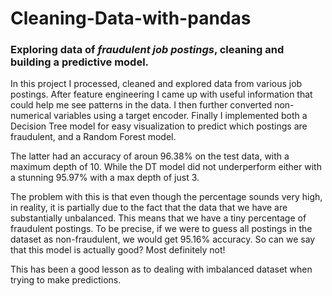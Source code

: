 # Cleaning-Data-with-pandas
### Exploring data of *fraudulent job postings*, cleaning and building a predictive model.  
  
In this project I processed, cleaned and explored data from various job postings. After feature engineering I came up with useful information that could help me see patterns in the data. I then further converted non-numerical variables using a target encoder. Finally I implemented both a Decision Tree model for easy visualization to predict which postings are fraudulent, and a Random Forest model.   
  
The latter had an accuracy of aroun 96.38% on the test data, with a maximum depth of 10. While the DT model did not underperform either with a stunning 95.97% with a max depth of just 3.  
  
 The problem with this is that even though the percentage sounds very high, in reality, it is partially due to the fact that the data that we have are substantially unbalanced. This means that we have a tiny percentage of fraudulent postings. To be precise, if we were to guess all postings in the dataset as non-fraudulent, we would get 95.16% accuracy. So can we say that this model is actually good? Most definitely not!  
   
This has been a good lesson as to dealing with imbalanced dataset when trying to make predictions.
